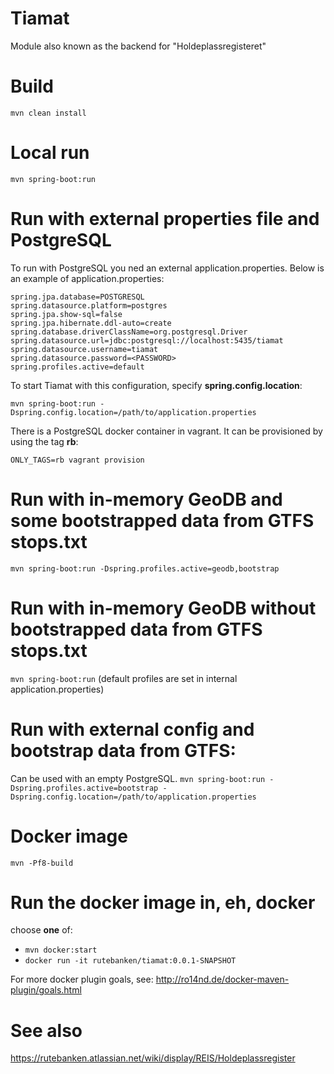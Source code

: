 # Tiamat

Module also known as the backend for "Holdeplassregisteret"

# Build
 ```mvn clean install```

# Local run
 ```mvn spring-boot:run```

# Run with external properties file and PostgreSQL
To run with PostgreSQL you ned an external application.properties.
Below is an example of application.properties:
```
spring.jpa.database=POSTGRESQL
spring.datasource.platform=postgres
spring.jpa.show-sql=false
spring.jpa.hibernate.ddl-auto=create
spring.database.driverClassName=org.postgresql.Driver
spring.datasource.url=jdbc:postgresql://localhost:5435/tiamat
spring.datasource.username=tiamat
spring.datasource.password=<PASSWORD>
spring.profiles.active=default
```

To start Tiamat with this configuration, specify **spring.config.location**:

```mvn spring-boot:run -Dspring.config.location=/path/to/application.properties```

There is a PostgreSQL docker container in vagrant. It can be provisioned by using the tag **rb**:

```ONLY_TAGS=rb vagrant provision```

# Run with in-memory GeoDB and some bootstrapped data from GTFS stops.txt
```mvn spring-boot:run -Dspring.profiles.active=geodb,bootstrap```

# Run with in-memory GeoDB without bootstrapped data from GTFS stops.txt
```mvn spring-boot:run```
(default profiles are set in internal application.properties)

# Run with external config **and** bootstrap data from GTFS:
Can be used with an empty PostgreSQL.
```mvn spring-boot:run -Dspring.profiles.active=bootstrap -Dspring.config.location=/path/to/application.properties```

# Docker image
 ```mvn -Pf8-build```

# Run the docker image in, eh, docker
choose **one** of:

* ```mvn docker:start```
* ```docker run -it rutebanken/tiamat:0.0.1-SNAPSHOT```

For more docker plugin goals, see: http://ro14nd.de/docker-maven-plugin/goals.html


# See also
https://rutebanken.atlassian.net/wiki/display/REIS/Holdeplassregister